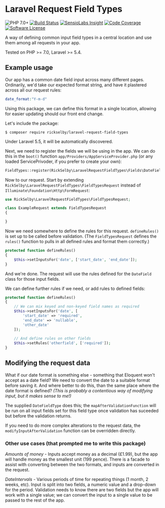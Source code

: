 # Laravel Request Field Types

![PHP 7.0+](https://img.shields.io/badge/php-7.0%2B-blue.svg)
[![Build Status](https://img.shields.io/travis/rickselby/laravel-request-field-types.svg)](https://travis-ci.org/rickselby/laravel-request-field-types)
[![SensioLabs Insight](https://img.shields.io/sensiolabs/i/065c32de-1142-4943-b5ed-b5ce6771ec8a.svg)](https://insight.sensiolabs.com/projects/065c32de-1142-4943-b5ed-b5ce6771ec8a)
[![Code Coverage](https://img.shields.io/codecov/c/github/rickselby/laravel-request-field-types.svg)](https://codecov.io/gh/rickselby/laravel-request-field-types)
[![Software License](https://img.shields.io/badge/license-MIT-brightgreen.svg)](LICENSE)

A way of defining common input field types in a central location and use them among all requests in your app.

Tested on PHP >= 7.0, Laravel >= 5.4.

## Example usage

Our app has a common date field input across many different pages. Ordinarily, we'd take our expected format string, and have it plastered across all our request rules:
  
```php
date_format:"Y-m-d"
```
  
Using this package, we can define this format in a single location, allowing for easier updating should our front end change.

Let's include the package:

    $ composer require rickselby/laravel-request-field-types
    
Under Laravel 5.5, it will be automatically discovered.

Next, we need to register the fields we will be using in the app. We can do this in the `boot()` function `app/Providers/AppServiceProvider.php` (or any loaded ServicePrivoder, if you prefer to create your own):

```php
FieldTypes::register(RickSelby\LaravelRequestFieldTypes\Fields\DateFieldType::class);
```
    
Now to our request. Start by extending `RickSelby\LaravelRequestFieldTypes\FieldTypesRequest` instead of `Illuminate\Foundation\Http\FormRequest`:

```php
use RickSelby\LaravelRequestFieldTypes\FieldTypesRequest;

class ExampleRequest extends FieldTypesRequest
{

}
```

Now we need somewhere to define the rules for this request. `defineRules()` is set up to be called before validation. (The `FieldTypesRequest` defines the `rules()` function to pulls in all defined rules and format them correctly.)

```php
protected function defineRules()
{
    $this->setInputsFor('date', ['start_date', 'end_date']);
}
```

And we're done. The request will use the rules defined for the `DateField` class for those input fields.

We can define further rules if we need, or add rules to defined fields:

```php
protected function defineRules()
{
    // We can mix keyed and non-keyed field names as required
    $this->setInputsFor('date', [
        'start_date' => 'required',
        'end_date' => 'nullable',
        'other_date'
    ]);
    
    // And define rules on other fields
    $this->setRules('otherfield', ['required']);
}
```

## Modifying the request data

What if our date format is something else - something that Eloquent won't accept as a date field? We need to convert the
date to a suitable format before saving it. And where better to do this, than the same place where the date format is
defined?
_(This is probably a contentious way of modifying input, but it makes sense to me!)_

The supplied `DateFieldType` does this; the `mapAfterValidationFunction` will be run on all input fields set for this
field type once validation has suceeded but before the validation returns.

If you need to do more complex alterations to the request data, the `modifyInputAfterValidation` function can be
overridden directly.

### Other use cases (that prompted me to write this package)

*Amounts of money* - Inputs accept money as a decimal (£1.99), but the app will handle money as the smallest unit (199 pence).
There is a facade to assist with converting between the two formats, and inputs are converted in the request.

*DateIntervals* - Various periods of time for repeating things (1 month, 2 weeks, etc). Input is split into two fields,
a numeric value and a drop-down for the period. Validation needs to know there are two fields but the app will work with
a single value; we can convert the input to a single value to be passed to the rest of the app.
